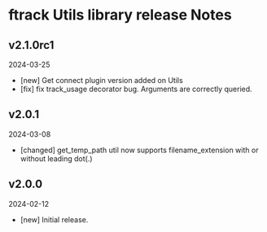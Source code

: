 # ftrack Utils library release Notes

## v2.1.0rc1
2024-03-25

* [new] Get connect plugin version added on Utils
* [fix] fix track_usage decorator bug. Arguments are correctly queried.


## v2.0.1
2024-03-08

* [changed] get_temp_path util now supports filename_extension with or without leading dot(.)


## v2.0.0
2024-02-12

*  [new] Initial release.

